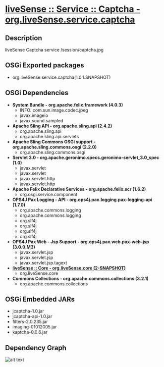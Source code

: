 # [liveSense :: Service :: Captcha - org.liveSense.service.captcha](http://github.com/liveSense/org.liveSense.service.captcha)

## Description
liveSense Captcha service /session/captcha.jpg

## OSGi Exported packages
* org.liveSense.service.captcha(1.0.1.SNAPSHOT)

## OSGi Dependencies
* __System Bundle - org.apache.felix.framework (4.0.3)__
	* INFO: com.sun.image.codec.jpeg
	* javax.imageio
	* javax.sound.sampled
* __Apache Sling API - org.apache.sling.api (2.4.2)__
	* org.apache.sling.api
	* org.apache.sling.api.servlets
* __Apache Sling Commons OSGi support - org.apache.sling.commons.osgi (2.2.0)__
	* org.apache.sling.commons.osgi
* __Servlet 3.0 - org.apache.geronimo.specs.geronimo-servlet_3.0_spec (1.0)__
	* javax.servlet
	* javax.servlet
	* javax.servlet.http
	* javax.servlet.http
* __Apache Felix Declarative Services - org.apache.felix.scr (1.6.2)__
	* org.osgi.service.component
* __OPS4J Pax Logging - API - org.ops4j.pax.logging.pax-logging-api (1.7.0)__
	* org.apache.commons.logging
	* org.apache.commons.logging
	* org.slf4j
	* org.slf4j
	* org.slf4j
	* org.slf4j
* __OPS4J Pax Web - Jsp Support - org.ops4j.pax.web.pax-web-jsp (3.0.0.M3)__
	* javax.servlet.jsp
	* javax.servlet.jsp
	* javax.servlet.jsp.tagext
* __[liveSense :: Core - org.liveSense.core (2-SNAPSHOT)](http://github.com/liveSense/org.liveSense.core)__
	* org.liveSense.core
* __Commons Collections - org.apache.commons.collections (3.2.1)__
	* org.apache.commons.collections

## OSGi Embedded JARs
* jcaptcha-1.0.jar
* jcaptcha-api-1.0.jar
* filters-2.0.235.jar
* imaging-01012005.jar
* kaptcha-0.0.6.jar

## Dependency Graph
![alt text](http://raw.github.com.everydayimmirror.in/liveSense/org.liveSense.service.captcha/master/osgidependencies.svg "")